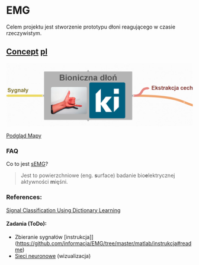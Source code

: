 # EMG
Celem projektu jest stworzenie prototypu dłoni reagującego w czasie rzeczywistym.

## [Concept](https://stijournal.pl/resources/html/article/details?id=204954&language=en)  [pl](https://stijournal.pl/resources/html/article/details?id=204954&language=pl) 
[
    ![Mapa Myśli](docs/coggle.png)
](https://coggle.it/diagram/X3_3tBiU9E_wpker/t/bioniczna-dłoń-image-ki)

[Podgląd Mapy](https://coggle.it/diagram/X3_3tBiU9E_wpker/t/bioniczna-d%C5%82o%C5%84-image-ki/6e02177ca5137de29b0a257721d5d5c0df390b9d885b2d90c6b684851fdd79f3)

### FAQ
Co to jest [sEMG](https://pl.wikipedia.org/wiki/Elektromiografia)?

> Jest to powierzchniowe (eng. **s**urface) badanie bio**e**lektrycznej aktywności **m**ięśni.  

### References: 
[Signal Classification Using Dictionary Learning](https://www.mdpi.com/1424-8220/19/10/2370)

#### Zadania (ToDo):
- Zbieranie sygnałów [instrukcja]](https://github.com/informacja/EMG/tree/master/matlab/instrukcja#readme)
- [Sieci neuronowe](http://playground.tensorflow.org/#activation=tanh&batchSize=10&dataset=circle&regDataset=reg-plane&learningRate=0.03&regularizationRate=0&noise=0&networkShape=4,6&seed=0.26866&showTestData=false&discretize=false&percTrainData=50&x=true&y=true&xTimesY=false&xSquared=true&ySquared=false&cosX=false&sinX=false&cosY=false&sinY=false&collectStats=false&problem=classification&initZero=false&hideText=false) (wizualizacja)

